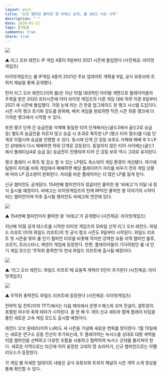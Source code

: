 ```yaml
---
layout: post
title: "신규 챔피언 몰락한 왕 비에고 공개, 롤 2021 시즌 시작"
description: " "
date: 2020-01-22
tags: [게임]
comments: true
share: true
---
```



![](https://post-phinf.pstatic.net/MjAyMTAxMTFfMTky/MDAxNjEwMjk4MDEyODgx.L0sQnEVXnbcmwH5fT3uIEA2h1sK-JP3k-bUDRXy4l9Yg.TXuVXf_-DbtO1BVevkVl8ZmZrdNusPWaTXsO2JP6El0g.JPEG/20210108165211.jpg?type=w1200)

▲ 리그 오브 레전드 IP 게임 4종이 9일부터 2021 시즌에 돌입한다 (사진제공: 라이엇게임즈)

라이엇게임즈는 롤 IP게임 4종의 2021년 주요 업데이트 계획을 9일, 공식 유튜브와 트위치 채널을 통해 공개했다.  
  
먼저 리그 오브 레전드(이하 롤)은 지난 10월 대대적인 아이템 개편으로 플레이어들의 주목을 받은 2020 프리시즌에 이어 라이엇 게임즈의 다른 게임 대비 하루 이른 8일부터 2021 새 시즌에 돌입했다. 가장 눈에 띄는 건 한층 업그레이드 된 랭크 시스템 도입이다. 시즌 시작 랭크 초기화 강도를 완화해, 배치 게임을 완료하면 직전 시즌 최종 랭크에 더 가까운 랭크에서 시작할 수 있다.  
  
또한 랭크 단계 간 승급전을 삭제해 동일한 티어 단계에서는(골드3에서 골드2로 승급 등) 별도의 승급전을 치르지 않고 승급 시 초과로 획득한 LP (랭크 티어 점수)를 다음 단계로 이월시켜 승급을 진행할 수 있다. 동시에 단계 간 강등 보호도 삭제돼 패배 후 0 LP인 상태에서 다시 패배하면 하위 단계로 강등된다. 동일하지 않은 티어 사이에는(골드1에서 플레티넘4로 승급 등) 승급전이 진행되며 티어 간 강등 보호 역시 그대로 유지된다.  
  
랭크 플레이 시 획득 및 감소 할 수 있는 LP량도 축소되어 게임 환경이 개선됐다. 여기에 팀원이 자리를 비워 게임에서 패배하면 해당 플레이어가 자리를 비우기 전의 게임 상황에 따라 LP 감소량이 완화된다. 자리를 비운 플레이어는 더 많은 LP를 잃게 된다.  
  
신규 챔피언도 공개된다. 154번째 챔피언이자 정글러인 몰락한 왕 ‘비에고’가 이달 내 정식 출시될 예정이다. 비에고는 라이엇게임즈의 턴제 RPG인 몰락한 왕 이야기의 시작이 되는 챔피언이며 이후 출시될 챔피언도 비에고와 연관돼 있다.

![](https://post-phinf.pstatic.net/MjAyMTAxMTFfMTMz/MDAxNjEwMjk4MDIyNTU3.CibgQVeHA2mQqH1tB5s07JFgYa-LssEPQtA7aO155CIg.By1pdy_o4Tqa1lAzY7kryj8hmQjDmxduyNqZRDjThGsg.JPEG/20210108165211_%281%29.jpg?type=w1200)

▲ 154번째 챔피언이자 몰락한 왕 '비에고'가 공개됐다 (사진제공: 라이엇게임즈)

지난해 10월 공개 테스트를 시작한 라이엇 게임즈의 모바일 신작 리그 오브 레전드: 와일드 리프트'(이하 와일드 리프트)의 첫 공식 랭크 시즌도 9일부터 시작된다. 와일드 리프트 첫 시즌을 맞아 롤 인기 챔피언 티모를 비롯해 작지만 강력한 요들 지역 챔피언 룰루, 코르키, 트리스타나, 케넨이 게임에 등장한다. 한편, 플레이어들이 기다려왔던 롤 내 인기 게임 모드인 ‘무작위 총력전’이 연내 와일드 리프트에 출시될 예정이다.

![](https://post-phinf.pstatic.net/MjAyMTAxMTFfMjAy/MDAxNjEwMjk4MDMwNTgy.G649FSJ63VxGi1-T9V0oh67oSb9Q0yEzc9UZAZmnJGcg.6yTD9e2wpRy6iB5kJk4vjkyeVZRd39rysufY1OBucoog.JPEG/20210108165211_%282%29.jpg?type=w1200)

▲ '리그 오브 레전드: 와일드 리프트'에 요들족 캐릭터 5인이 추가된다 (사진제공: 라이엇게임즈)

![](https://post-phinf.pstatic.net/MjAyMTAxMTFfMjc2/MDAxNjEwMjk4MDM4ODkw.8Rw-8Y2Sq86leiUrUTl3LvtuQrUvYSmBBd3pBCOiSg0g.SkXnQoZ7KT0L11GL_tLgnLqtYE5WMZQRlsxoRhOESN0g.JPEG/20210108165211_%283%29.jpg?type=w1200)

▲ 무작위 총력전도 와일드 리프트에 등장한다 (사진제공: 라이엇게임즈)

전략적 팀 전투(이하 TFT)에서는 다음 패치에서 운명 II 패스와 꼬마 전설이, 결투장이 포함된 야수의 축제 테마가 시작된다. 올 한 해 두 개의 신규 세트와 함께 플레이 타임을 줄인 새로운 고속 게임 모드도 출시할 예정이다.  
  
레전드 오브 룬테라(이하 LoR)도 새 시즌을 기념해 새로운 변화를 맞이한다. 1월 13일에는 새로운 연구소 공동 전선이 추가되는데, 두 플레이어는 녹서스를 상대로 대항 세력을 이끌 챔피언을 선택하고 다양한 조합을 사용하고 협력하여 녹서스 군대를 물리쳐야 한다. 새로운 지역으로는 타곤에 이어 웅장한 고대의 땅 슈리마가, 신규 챔피언으로는 아펠리오스가 등장한다.  
  
각 게임 별 자세한 업데이트 내용은 공식 유튜브와 트위치 채널의 시즌 개막 소개 영상을 통해 확인할 수 있다.